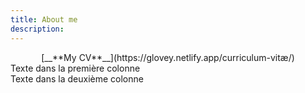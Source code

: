```yaml
---
title: About me
description: 
---
```


<center>[__**My CV**__](https://glovey.netlify.app/curriculum-vitæ/)</center>

<div class="row justify-content-center">
  <div class="col-4">
    Texte dans la première colonne
  </div>
  <div class="col-4">
    Texte dans la deuxième colonne
  </div>

